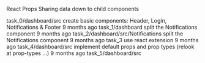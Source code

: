 React Props
Sharing data down to child components

task_0/dashboard/src
create basic components: Header, Login, Notifications & Footer
9 months ago
task_1/dashboard
split the Notifications component
9 months ago
task_2/dashboard/src/Notifications
split the Notifications component
9 months ago
task_3
use react extension
9 months ago
task_4/dashboard/src
implement default props and prop types (relook at prop-types ...)
9 months ago
task_5/dashboard/src
